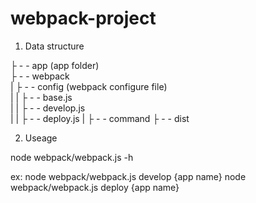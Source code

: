 # webpack-project
1. Data structure

 ├ - - app (app folder)  
 ├ - - webpack  
 | ├ - - config (webpack configure file)  
 | | ├ - - base.js  
 | | ├ - - develop.js  
 | | ├ - - deploy.js
 | ├ - - command
 ├ - - dist

2. Useage

node webpack/webpack.js -h

ex:
node webpack/webpack.js develop {app name}
node webpack/webpack.js deploy {app name}
